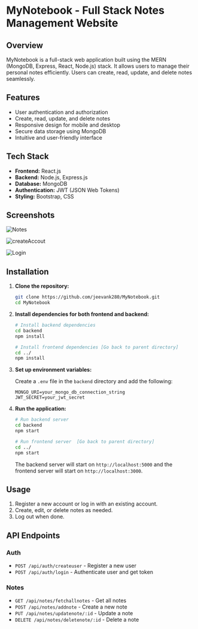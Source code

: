 # MyNotebook - Full Stack Notes Management Website


## Overview

MyNotebook is a full-stack web application built using the MERN (MongoDB, Express, React, Node.js) stack. It allows users to manage their personal notes efficiently. Users can create, read, update, and delete notes seamlessly.

## Features

- User authentication and authorization
- Create, read, update, and delete notes
- Responsive design for mobile and desktop
- Secure data storage using MongoDB
- Intuitive and user-friendly interface

## Tech Stack

- **Frontend:** React.js
- **Backend:** Node.js, Express.js
- **Database:** MongoDB
- **Authentication:** JWT (JSON Web Tokens)
- **Styling:** Bootstrap, CSS

## Screenshots
![Notes](https://github.com/jeevank280/MyNotebook/assets/62411773/26fe3eb8-a17f-4483-abb0-27f160289de2)
<br>

![createAccout](https://github.com/jeevank280/MyNotebook/assets/62411773/25dc3403-a668-4bee-a07d-c7528fd84c91)

![Login](https://github.com/jeevank280/MyNotebook/assets/62411773/d96871e2-f6d1-4a44-8fcc-44070303141c)


## Installation

1. **Clone the repository:**

    ```bash
    git clone https://github.com/jeevank280/MyNotebook.git
    cd MyNotebook
    ```

2. **Install dependencies for both frontend and backend:**

    ```bash
    # Install backend dependencies
    cd backend
    npm install

    # Install frontend dependencies [Go back to parent directory]
    cd ../
    npm install
    ```

3. **Set up environment variables:**

    Create a `.env` file in the `backend` directory and add the following:

    ```env
    MONGO_URI=your_mongo_db_connection_string
    JWT_SECRET=your_jwt_secret
    ```


4. **Run the application:**

    ```bash
    # Run backend server
    cd backend
    npm start

    # Run frontend server  [Go back to parent directory]
    cd ../
    npm start
    ```

    The backend server will start on `http://localhost:5000` and the frontend server will start on `http://localhost:3000`.

## Usage

1. Register a new account or log in with an existing account.
2. Create, edit, or delete notes as needed.
3. Log out when done.

## API Endpoints

### Auth

- `POST /api/auth/createuser` - Register a new user
- `POST /api/auth/login` - Authenticate user and get token

### Notes

- `GET /api/notes/fetchallnotes` - Get all notes
- `POST /api/notes/addnote` - Create a new note
- `PUT /api/notes/updatenote/:id` - Update a note
- `DELETE /api/notes/deletenote/:id` - Delete a note



